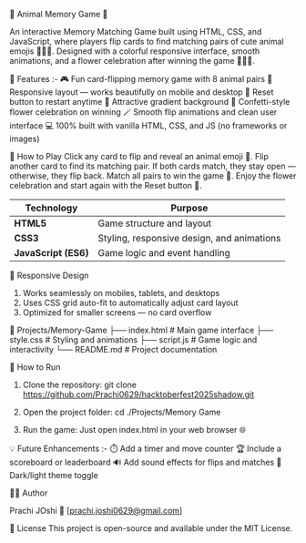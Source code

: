 🧠 Animal Memory Game 🐾

An interactive Memory Matching Game built using HTML, CSS, and JavaScript, where players flip cards to find matching pairs of cute animal emojis 🐶🐱🐵.
Designed with a colorful responsive interface, smooth animations, and a flower celebration after winning the game 🌸🌺🎉.

🌟 Features :-
🎮 Fun card-flipping memory game with 8 animal pairs
💫 Responsive layout — works beautifully on mobile and desktop
🔄 Reset button to restart anytime
🌈 Attractive gradient background
🌸 Confetti-style flower celebration on winning
🪄 Smooth flip animations and clean user interface
💻 100% built with vanilla HTML, CSS, and JS (no frameworks or images)

🧩 How to Play
Click any card to flip and reveal an animal emoji 🐻.
Flip another card to find its matching pair.
If both cards match, they stay open — otherwise, they flip back.
Match all pairs to win the game 🎉.
Enjoy the flower celebration and start again with the Reset button 🔄.


| Technology           | Purpose                                    |
| -------------------- | ------------------------------------------ |
| **HTML5**            | Game structure and layout                  |
| **CSS3**             | Styling, responsive design, and animations |
| **JavaScript (ES6)** | Game logic and event handling              |


📱 Responsive Design
1. Works seamlessly on mobiles, tablets, and desktops
2. Uses CSS grid auto-fit to automatically adjust card layout
3. Optimized for smaller screens — no card overflow


📂 Projects/Memory-Game
├── index.html         # Main game interface
├── style.css          # Styling and animations
├── script.js          # Game logic and interactivity
└── README.md          # Project documentation


🚀 How to Run

1. Clone the repository:
git clone https://github.com/Prachi0629/hacktoberfest2025shadow.git

2. Open the project folder:
cd ./Projects/Memory Game

3. Run the game:
Just open index.html in your web browser 🌐


💡 Future Enhancements :-
⏱️ Add a timer and move counter
🏆 Include a scoreboard or leaderboard
🔊 Add sound effects for flips and matches
🌙 Dark/light theme toggle


👩‍💻 Author

Prachi JOshi
💌 [prachi.joshi0629@gmail.com]


📜 License
This project is open-source and available under the MIT License.